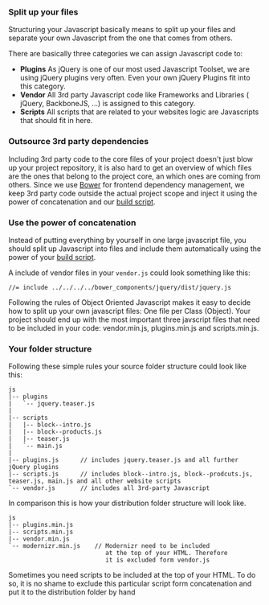 ### Split up your files

Structuring your Javascript basically means to split up your files and separate your own Javascript from the one that comes from others.

There are basically three categories we can assign Javascript code to:

* **Plugins** As jQuery is one of our most used Javascript Toolset, we are using jQuery plugins very often. Even your own jQuery Plugins fit into this category.
* **Vendor** All 3rd party Javascript code like Frameworks and Libraries ( jQuery, BackboneJS, ...) is assigned to this category.
* **Scripts** All scripts that are related to your websites logic are Javascripts that should fit in here.

### Outsource 3rd party dependencies
Including 3rd party code to the core files of your project doesn't just blow up your project repository, it is also hard to get an overview of which files are the ones that belong to the project core, an which ones are coming from others. Since we use [Bower](./Development/Frontend_Development/Setting_up_your_project/Setup_Dependency_Managers/Bower) for frontend dependency management, we keep 3rd party code outside the actual project scope and inject it using the power of concatenation and our [build script](./Development/Frontend_Development/Setting_up_your_project/Setup_Build_System).


### Use the power of concatenation

Instead of putting everything by yourself in one large javascript file, you should split up Javascript into files and include them automatically using the power of your [build script](./Development/Frontend_Development/Setting_up_your_project/Setup_Build_System).

A include of vendor files in your `vendor.js` could look something like this:

    //= include ../../../../bower_components/jquery/dist/jquery.js

Following the rules of Object Oriented Javascript makes it easy to decide how to split up your own javascript files: One file per Class (Object). Your project should end up with the most important three javscript files that need to be included in your code: vendor.min.js, plugins.min.js and scripts.min.js.

### Your folder structure


Following these simple rules your source folder structure could look like this:

    js
    |-- plugins
    |   `-- jquery.teaser.js
    |  
    |-- scripts
    |   |-- block--intro.js
    |   |-- block--products.js
    |   |-- teaser.js
    |   `-- main.js
    |  
    |-- plugins.js      // includes jquery.teaser.js and all further jQuery plugins
    |-- scripts.js      // includes block--intro.js, block--prodcuts.js, teaser.js, main.js and all other website scripts
    `-- vendor.js       // includes all 3rd-party Javascript


In comparison this is how your distribution folder structure will look like.

    js
    |-- plugins.min.js
    |-- scripts.min.js
    |-- vendor.min.js
    `-- modernizr.min.js    // Modernizr need to be included
                               at the top of your HTML. Therefore
                               it is excluded form vendor.js

Sometimes you need scripts to be included at the top of your HTML. To do so, it is no shame to exclude this particular script form concatenation and put it to the distribution folder by hand
